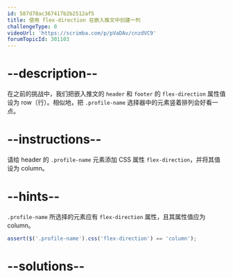 ```yaml
---
id: 587d78ac367417b2b2512af5
title: 使用 flex-direction 在嵌入推文中创建一列
challengeType: 0
videoUrl: 'https://scrimba.com/p/pVaDAv/cnzdVC9'
forumTopicId: 301103
---
```


# --description--

在之前的挑战中，我们把嵌入推文的 `header` 和 `footer` 的 `flex-direction` 属性值设为 row（行）。相似地，把 `.profile-name` 选择器中的元素竖着排列会好看一点。

# --instructions--

请给 header 的 `.profile-name` 元素添加 CSS 属性 `flex-direction`，并将其值设为 column。

# --hints--

`.profile-name` 所选择的元素应有 `flex-direction` 属性，且其属性值应为 column。

```js
assert($('.profile-name').css('flex-direction') == 'column');
```

# --solutions--

